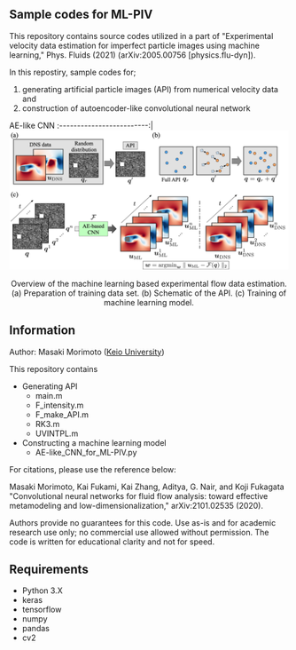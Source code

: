 ## Sample codes for ML-PIV

This repository contains source codes utilized in a part of "Experimental velocity data estimation for imperfect particle images using machine learning," Phys. Fluids (2021) (arXiv:2005.00756 [physics.flu-dyn]).

In this repostiry, sample codes for;
1. generating artificial particle images (API) from numerical velocity data and
2. construction of autoencoder-like convolutional neural network

AE-like CNN
:-------------------------:|
![alt text](https://github.com//Masaki-Morimoto/ML-PIV/blob/images/fig02_overview.png?raw=true)

<div style="text-align: center;">Overview of the machine learning based experimental flow data estimation. 
(a) Preparation of training data set.
(b) Schematic of the API.
(c) Training of machine learning model.</div>

## Information

Author: Masaki Morimoto ([Keio University](https://kflab.jp/ja/))

This repository contains

- Generating API
  - main.m
  - F_intensity.m
  - F_make_API.m
  - RK3.m
  - UVINTPL.m
- Constructing a machine learning model
  - AE-like_CNN_for_ML-PIV.py

For citations, please use the reference below:

Masaki Morimoto, Kai Fukami, Kai Zhang, Aditya, G. Nair, and Koji Fukagata "Convolutional neural networks for fluid flow analysis: toward effective metamodeling and low-dimensionalization," arXiv:2101.02535 (2020).

Authors provide no guarantees for this code.
Use as-is and for academic research use only; no commercial use allowed without permission.
The code is written for educational clarity and not for speed.

## Requirements
- Python 3.X
- keras
- tensorflow
- numpy
- pandas
- cv2

